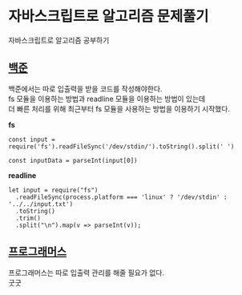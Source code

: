 # 자바스크립트로 알고리즘 문제풀기

자바스크립트로 알고리즘 공부하기  

## [백준](https://github.com/vpdls1511/javascript-algoritm/tree/master/baekjoonn/)
백준에서는 따로 입출력을 받을 코드를 작성해야한다.  
fs 모듈을 이용하는 방법과 readline 모듈을 이용하는 방법이 있는데  
더 빠른 처리를 위해 최근부터 fs 모듈을 사용하는 방법을 이용하기 시작했다.

**fs**  
```
const input = require('fs').readFileSync('/dev/stdin/').toString().split(' ')

const inputData = parseInt(input[0])
```

**readline**

```
let input = require("fs")
  .readFileSync(process.platform === 'linux' ? '/dev/stdin' : '../../input.txt')
  .toString()
  .trim()
  .split("\n").map(v => parseInt(v));
```

## [프로그래머스](https://github.com/vpdls1511/javascript-algoritm/tree/master/programmers/)
프로그래머스는 따로 입출력 관리를 해줄 필요가 없다.  
굿굿
